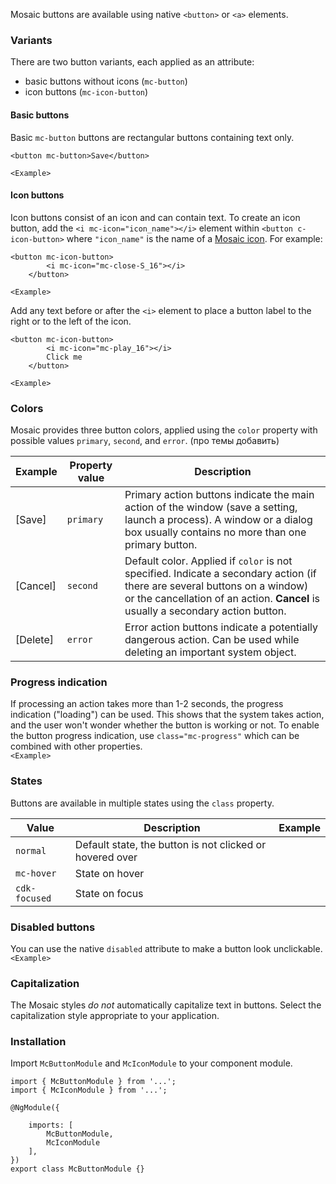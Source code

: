 Mosaic buttons are available using native `<button>` or `<a>` elements. 

### Variants
There are two button variants, each applied as an attribute:  
+ basic buttons without icons (`mc-button`)
+ icon buttons (`mc-icon-button`)

#### Basic buttons

Basic `mc-button` buttons are rectangular buttons containing text only.
```
<button mc-button>Save</button>
```
`<Example>`

#### Icon buttons
Icon buttons consist of an icon and can contain text.
To create an icon button, add the `<i mc-icon="icon_name"></i>` element within `<button c-icon-button>` where `"icon_name"` is the name of a [Mosaic icon](https://github.com/positive-js/mosaic-icons). For example:

```
<button mc-icon-button>
        <i mc-icon="mc-close-S_16"></i>
    </button>
```
`<Example>`   

Add any text before or after the `<i>` element to place a button label to the right or to the left of the icon.

```
<button mc-icon-button>
        <i mc-icon="mc-play_16"></i>
        Click me
    </button>
```
`<Example>`

### Colors

Mosaic provides three button colors, applied using the `color` property with possible values `primary`, `second`, and `error`. (про темы добавить)

| Example          |  Property value  | Description |
|--------------------|-------------|---------|
| [Save] | `primary` | Primary action buttons indicate the main action of the window (save a setting, launch a process). A window or a dialog box usually contains no more than one primary button.  |
|  [Cancel] | `second` | Default color. Applied if `color` is not specified. Indicate a secondary action (if there are several buttons on a window) or the cancellation of an action. **Cancel** is usually a secondary action button.|
|  [Delete]    | `error` | Error action buttons indicate a potentially dangerous action. Can be used while deleting an important system object.

### Progress indication
If processing an action takes more than 1-2 seconds, the progress indication ("loading") can be used. This shows that the system takes action, and the user won't wonder whether the button is working or not.
To enable the button progress indication, use `class="mc-progress"` which can be combined with other properties.   
`<Example>`


### States
Buttons are available in multiple states using the `class` property.

| Value          | Description | Example |
|--------------------|-------------|---------|
| `normal`        | Default state, the button is not clicked or hovered over |
| `mc-hover`   | State on hover |
| `cdk-focused`        | State on focus |


### Disabled buttons

You can use the native `disabled` attribute to make a button look unclickable.   
`<Example>`

### Capitalization

The Mosaic styles *do not* automatically capitalize text in buttons. Select the capitalization style appropriate to your application.

### Installation

Import `McButtonModule` and `McIconModule` to your component module.
```
import { McButtonModule } from '...';
import { McIconModule } from '...';

@NgModule({

    imports: [
        McButtonModule,
        McIconModule
    ],
})
export class McButtonModule {}
```
